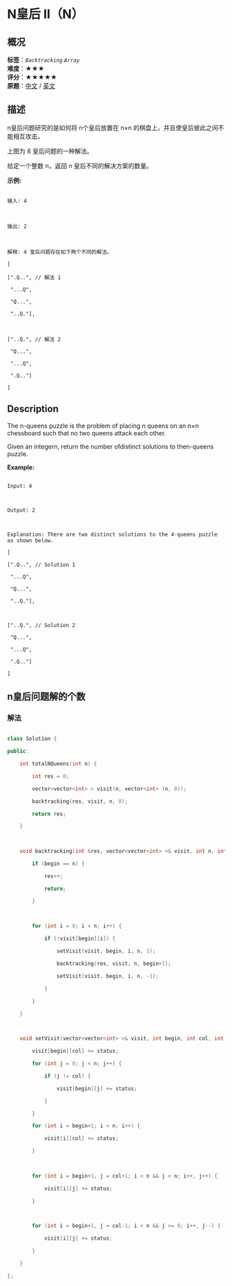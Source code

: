 # N皇后 II（N）
## 概况
**标签**：*`Backtracking`*  *`Array`*<br>
**难度**：★★★<br>
**评分**：★★★★★<br>
**原题**：[中文](https://leetcode-cn.com/problems/n-queens-ii) / [英文](https://leetcode.com/problems/n-queens-ii)
## 描述

n皇后问题研究的是如何将 n个皇后放置在 n&times;n 的棋盘上，并且使皇后彼此之间不能相互攻击。







上图为 8 皇后问题的一种解法。



给定一个整数 n，返回 n 皇后不同的解决方案的数量。



**示例:**

```

输入: 4



输出: 2



解释: 4 皇后问题存在如下两个不同的解法。

[

[".Q..", // 解法 1

 "...Q",

 "Q...",

 "..Q."],



["..Q.", // 解法 2

 "Q...",

 "...Q",

 ".Q.."]

]

```



## Description

The n-queens puzzle is the problem of placing n queens on an n&times;n chessboard such that no two queens attack each other.







Given an integern, return the number ofdistinct solutions to then-queens puzzle.



**Example:**

```

Input: 4



Output: 2



Explanation: There are two distinct solutions to the 4-queens puzzle as shown below.

[

[".Q..", // Solution 1

 "...Q",

 "Q...",

 "..Q."],



["..Q.", // Solution 2

 "Q...",

 "...Q",

 ".Q.."]

]

```





## n皇后问题解的个数

### 解法

```c++

class Solution {

public:

    int totalNQueens(int n) {

        int res = 0;

        vector<vector<int> > visit(n, vector<int> (n, 0));

        backtracking(res, visit, n, 0);

        return res;

    }

    

    void backtracking(int &res, vector<vector<int> >& visit, int n, int begin) {

        if (begin == n) {

            res++;

            return;

        }

        

        for (int i = 0; i < n; i++) {

            if (!visit[begin][i]) {

                setVisit(visit, begin, i, n, 1);

                backtracking(res, visit, n, begin+1);

                setVisit(visit, begin, i, n, -1);

            }

        }

    }

    

    void setVisit(vector<vector<int> >& visit, int begin, int col, int n, int status) {

        visit[begin][col] += status;

        for (int j = 0; j < n; j++) {

            if (j != col) {

                visit[begin][j] += status;

            }

        }

        for (int i = begin+1; i < n; i++) {

            visit[i][col] += status;

        }

        

        for (int i = begin+1, j = col+1; i < n && j < n; i++, j++) {

            visit[i][j] += status;

        }

        

        for (int i = begin+1, j = col-1; i < n && j >= 0; i++, j--) {

            visit[i][j] += status;

        }

    }

};

```